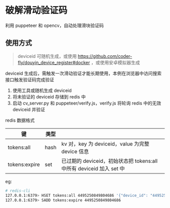 # 破解滑动验证码

利用 puppeteer 和 opencv，自动处理滑块验证码

## 使用方式

> deviceid 可随机生成，或使用 https://github.com/coder-fly/douyin_device_register#docker ，或使用安卓模拟器生成

deviceid 生成后，需触发一次滑动验证才能长期使用，本例在浏览器中访问搜索接口触发验证码完成验证

1. 使用工具或随机生成 deviceid
2. 将未验证的 deviceid 存储到 redis 中
3. 启动 cv_server.py 和 puppeteer/verify.js，verify.js 将轮询 redis 中的无效 deviceid 并验证

redis 数据格式

| 键            | 类型 |                                                                      |
| ------------- | ---- | -------------------------------------------------------------------- |
| tokens:all    | hash | kv 对，key 为 deviceid，value 为完整 device 信息                     |
| tokens:expire | set  | 已过期的 deviceid，初始状态把 tokens:all 中所有 deviceid 加入 set 中 |

eg:

```bash
# redis-cli
127.0.0.1:6379> HSET tokens:all 4495250849804686 '{"device_id": "4495250849804686", "install_id": "3105468165931352", "mac_address": "9a:13:a5:12:48:3a", "openudid": "2ji2lnkfjkdj8n63", "udid": "751397510104898"}'
127.0.0.1:6379> SADD tokens:expire 4495250849804686
```